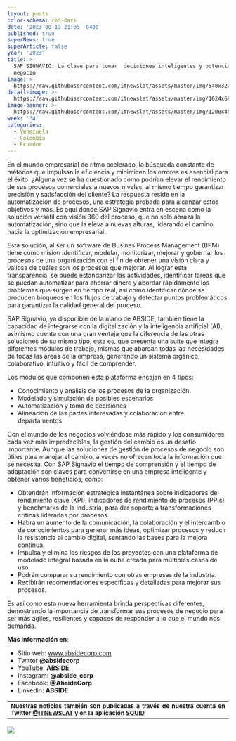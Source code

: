 ```yaml
---
layout: posts
color-schema: red-dark
date: '2023-08-19 21:05 -0400'
published: true
superNews: true
superArticle: false
year: '2023'
title: >-
  SAP SIGNAVIO: La clave para tomar  decisiones inteligentes y potenciar tu
  negocio
image: >-
  https://raw.githubusercontent.com/itnewslat/assets/master/img/540x320/ABSIDE-SAP-SIGNAVIO-p.jpg
detail-image: >-
  https://raw.githubusercontent.com/itnewslat/assets/master/img/1024x680/ABSIDE-SAP-SIGNAVIO-g.jpg
image-banner: >-
  https://raw.githubusercontent.com/itnewslat/assets/master/img/1200x450/ABSIDE-SAP-SIGNAVIO.jpg
week: '34'
categories:
  - Venezuela
  - Colombia
  - Ecuador
---
```

En el mundo empresarial de ritmo acelerado, la búsqueda constante de métodos que impulsan la eficiencia y minimicen los errores es esencial para el éxito. ¿Alguna vez se ha cuestionado cómo podrían elevar el rendimiento de sus procesos comerciales a nuevos niveles, al mismo tiempo garantizar precisión y satisfacción del cliente? La respuesta reside en la automatización de procesos, una estrategia probada para alcanzar estos objetivos y más. Es aquí donde SAP Signavio entra en escena como la solución versátil con visión 360 del proceso, que no solo abraza la automatización, sino que la eleva a nuevas alturas, liderando el camino hacia la optimización empresarial.

Esta solución, al ser un software de Busines Process Management (BPM) tiene como misión identificar, modelar, monitorizar, mejorar y gobernar los procesos de una organización con el fin de obtener una visión clara y valiosa de cuáles son los procesos que mejorar. Al lograr esta transparencia, se puede estandarizar las actividades, identificar tareas que se puedan automatizar para ahorrar dinero y abordar rápidamente los problemas que surgen en tiempo real, así como identificar dónde se producen bloqueos en los flujos de trabajo y detectar puntos problemáticos para garantizar la calidad general del proceso.

SAP Signavio,  ya disponible de la mano de ABSIDE,  también tiene la capacidad de integrarse con la digitalización y la inteligencia artificial (AI), asimismo cuenta con una gran ventaja que la diferencia de las otras soluciones de su mismo tipo, esta es, que presenta una suite que integra diferentes módulos de trabajo, mismas que abarcan todas las necesidades de todas las áreas de la empresa, generando un sistema orgánico, colaborativo, intuitivo y fácil de comprender.

Los módulos que componen esta plataforma encajan en 4 tipos:

- Conocimiento y análisis de los procesos de la organización.
- Modelado y simulación de posibles escenarios 
- Automatización y toma de decisiones
- Alineación de las partes interesadas y colaboración entre departamentos

Con el mundo de los negocios volviéndose más rápido y los consumidores cada vez más impredecibles, la gestión del cambio es un desafío importante. Aunque las soluciones de gestión de procesos de negocio son útiles para manejar el cambio, a veces no ofrecen toda la información que se necesita. Con SAP Signavio el tiempo de comprensión y el tiempo de adaptación son claves para convertirse en una empresa inteligente y obtener varios beneficios, como:

- Obtendrán información estratégica instantánea sobre indicadores de rendimiento clave (KPI), indicadores de rendimiento de procesos (PPIs) y benchmarks de la industria, para dar soporte a transformaciones críticas lideradas por procesos.
- Habrá un aumento de la comunicación, la colaboración y el intercambio de conocimientos para generar más ideas, optimizar procesos y reducir la resistencia al cambio digital, sentando las bases para la mejora continua.
- Impulsa y elimina los riesgos de los proyectos con una plataforma de modelado integral basada en la nube creada para múltiples casos de uso.
- Podrán comparar su rendimiento con otras empresas de la industria.
- Recibirán recomendaciones específicas y detalladas para mejorar sus procesos.

Es así como esta nueva herramienta brinda perspectivas diferentes, demostrando la importancia de transformar sus procesos de negocio para ser más ágiles, resilientes y capaces de responder a lo que el mundo nos demanda.

**Más información en**:
- Sitio web: www.absidecorp.com
- Twitter **@absidecorp**
- YouTube: **ABSIDE**
- Instagram: **@abside_corp**
- Facebook: **@AbsideCorp**
- Linkedin: **ABSIDE**

<table style="height: 42px;" width="569">
<tbody>
<tr>
<td style="text-align: justify;"><sub><strong>Nuestras noticias también son publicadas a través de nuestra cuenta en Twitter <a href="https://twitter.com/itnewslat?lang=es">@ITNEWSLAT</a> y en la aplicación <a href="https://squidapp.co/en/">SQUID</a></strong></sub></td>
</tr>
</tbody>
</table>

<img src="https://tracker.metricool.com/c3po.jpg?hash=56f88a41e39ab42c063cc51676587a04"/>

